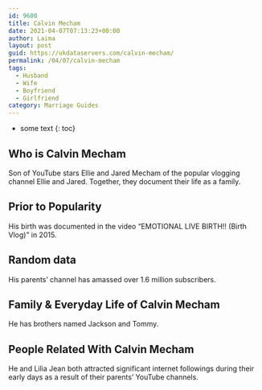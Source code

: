 ```yaml
---
id: 9600
title: Calvin Mecham
date: 2021-04-07T07:13:23+00:00
author: Laima
layout: post
guid: https://ukdataservers.com/calvin-mecham/
permalink: /04/07/calvin-mecham
tags:
  - Husband
  - Wife
  - Boyfriend
  - Girlfriend
category: Marriage Guides
---
```


* some text
{: toc}


## Who is Calvin Mecham
                  
                  
                  
Son of YouTube stars Ellie and Jared Mecham of the popular vlogging channel Ellie and Jared. Together, they document their life as a family. 
                  
              
            
              
            
                
                
                
## Prior to Popularity
                  
                  
                  
His birth was documented in the video &#8220;EMOTIONAL LIVE BIRTH!! (Birth Vlog)&#8221; in 2015.  
                  
              
            
              
            
                
                
                
## Random data
                  
                  
                  
His parents&#8217; channel has amassed over 1.6 million subscribers. 
                  
              
            
              
            
                
                
                
## Family & Everyday Life of Calvin Mecham
                  
                  
                  
He has brothers named Jackson and Tommy.
                  
              
            
              
            
                
                
                
## People Related With Calvin Mecham
                  
                  
                  
He and Lilia Jean both attracted significant internet followings during their early days as a result of their parents&#8217; YouTube channels. 
                  
              
            
              
            
                
              
            
              
              
            
            
              
            
          
          
          